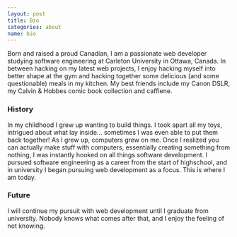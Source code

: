 ```yaml
---
layout: post
title: Bio
categories: about
name: bio
---
```


Born and raised a proud Canadian, I am a passionate web developer studying software engineering at Carleton University in Ottawa, Canada. In between hacking on my latest web projects, I enjoy hacking myself into better shape at the gym and hacking together some delicious (and some questionable) meals in my kitchen. My best friends include my Canon DSLR, my Calvin & Hobbes comic book collection and caffiene.

### History

In my childhood I grew up wanting to build things. I took apart all my toys, intrigued about what lay inside... sometimes I was even able to put them back together! As I grew up, computers grew on me. Once I realized you can actually make stuff with computers, essentially creating something from nothing, I was instantly hooked on all things software development. I pursued software engineering as a career from the start of highschool, and in university I began pursuing web development as a focus. This is where I am today.

### Future

I will continue my pursuit with web development until I graduate from university. Nobody knows what comes after that, and I enjoy the feeling of not knowing.
